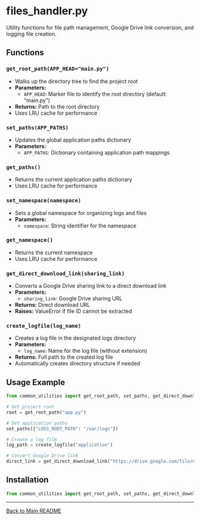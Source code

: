 # files_handler.py

Utility functions for file path management, Google Drive link conversion, and logging file creation.

## Functions

### `get_root_path(APP_HEAD="main.py")`
- Walks up the directory tree to find the project root
- **Parameters:**
  - `APP_HEAD`: Marker file to identify the root directory (default: "main.py")
- **Returns:** Path to the root directory
- Uses LRU cache for performance

### `set_paths(APP_PATHS)`
- Updates the global application paths dictionary
- **Parameters:**
  - `APP_PATHS`: Dictionary containing application path mappings

### `get_paths()`
- Returns the current application paths dictionary
- Uses LRU cache for performance

### `set_namespace(namespace)`
- Sets a global namespace for organizing logs and files
- **Parameters:**
  - `namespace`: String identifier for the namespace

### `get_namespace()`
- Returns the current namespace
- Uses LRU cache for performance

### `get_direct_download_link(sharing_link)`
- Converts a Google Drive sharing link to a direct download link
- **Parameters:**
  - `sharing_link`: Google Drive sharing URL
- **Returns:** Direct download URL
- **Raises:** ValueError if file ID cannot be extracted

### `create_logfile(log_name)`
- Creates a log file in the designated logs directory
- **Parameters:**
  - `log_name`: Name for the log file (without extension)
- **Returns:** Full path to the created log file
- Automatically creates directory structure if needed

## Usage Example

```python
from common_utilities import get_root_path, set_paths, get_direct_download_link

# Get project root
root = get_root_path("app.py")

# Set application paths
set_paths({"LOGS_ROOT_PATH": "/var/logs"})

# Create a log file
log_path = create_logfile("application")

# Convert Google Drive link
direct_link = get_direct_download_link("https://drive.google.com/file/d/1ABC123/view")
```

## Installation

```python
from common_utilities import get_root_path, set_paths, get_direct_download_link
```

---
[Back to Main README](../README.md)
